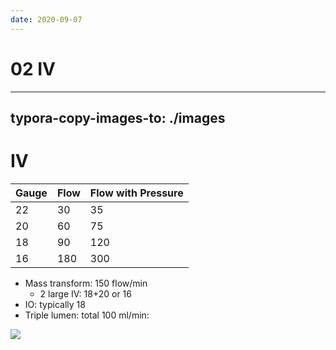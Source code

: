 ```yaml
---
date: 2020-09-07
---
```


# 02 IV
---

## typora-copy-images-to: ./images

# IV

| Gauge | Flow | Flow with Pressure |
| ----- | ---- | ------------------ |
| 22    | 30   | 35                 |
| 20    | 60   | 75                 |
| 18    | 90   | 120                |
| 16    | 180  | 300                |

- Mass transform: 150 flow/min
	- 2 large IV: 18+20 or 16
- IO: typically 18
- Triple lumen: total 100 ml/min:

![](https://photos.thisispiggy.com/file/wikiFiles/IV.jpg)
